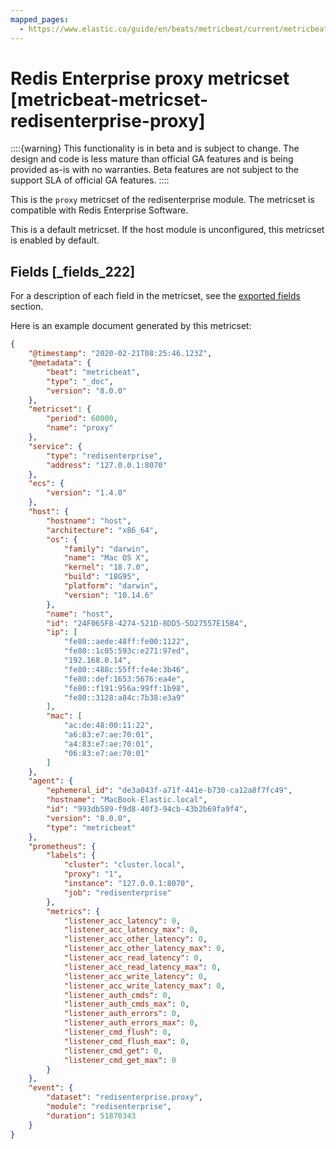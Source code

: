 ```yaml
---
mapped_pages:
  - https://www.elastic.co/guide/en/beats/metricbeat/current/metricbeat-metricset-redisenterprise-proxy.html
---
```


# Redis Enterprise proxy metricset [metricbeat-metricset-redisenterprise-proxy]

::::{warning}
This functionality is in beta and is subject to change. The design and code is less mature than official GA features and is being provided as-is with no warranties. Beta features are not subject to the support SLA of official GA features.
::::


This is the `proxy` metricset of the redisenterprise module. The metricset is compatible with Redis Enterprise Software.

This is a default metricset. If the host module is unconfigured, this metricset is enabled by default.

## Fields [_fields_222]

For a description of each field in the metricset, see the [exported fields](/reference/metricbeat/exported-fields-redisenterprise.md) section.

Here is an example document generated by this metricset:

```json
{
    "@timestamp": "2020-02-21T08:25:46.123Z",
    "@metadata": {
        "beat": "metricbeat",
        "type": "_doc",
        "version": "8.0.0"
    },
    "metricset": {
        "period": 60000,
        "name": "proxy"
    },
    "service": {
        "type": "redisenterprise",
        "address": "127.0.0.1:8070"
    },
    "ecs": {
        "version": "1.4.0"
    },
    "host": {
        "hostname": "host",
        "architecture": "x86_64",
        "os": {
            "family": "darwin",
            "name": "Mac OS X",
            "kernel": "18.7.0",
            "build": "18G95",
            "platform": "darwin",
            "version": "10.14.6"
        },
        "name": "host",
        "id": "24F065F8-4274-521D-8DD5-5D27557E15B4",
        "ip": [
            "fe80::aede:48ff:fe00:1122",
            "fe80::1c05:593c:e271:97ed",
            "192.168.0.14",
            "fe80::488c:55ff:fe4e:3b46",
            "fe80::def:1653:5676:ea4e",
            "fe80::f191:956a:99ff:1b98",
            "fe80::3128:a84c:7b38:e3a9"
        ],
        "mac": [
            "ac:de:48:00:11:22",
            "a6:83:e7:ae:70:01",
            "a4:83:e7:ae:70:01",
            "06:83:e7:ae:70:01"
        ]
    },
    "agent": {
        "ephemeral_id": "de3a043f-a71f-441e-b730-ca12a8f7fc49",
        "hostname": "MacBook-Elastic.local",
        "id": "993db589-f9d8-40f3-94cb-43b2b69fa9f4",
        "version": "8.0.0",
        "type": "metricbeat"
    },
    "prometheus": {
        "labels": {
            "cluster": "cluster.local",
            "proxy": "1",
            "instance": "127.0.0.1:8070",
            "job": "redisenterprise"
        },
        "metrics": {
            "listener_acc_latency": 0,
            "listener_acc_latency_max": 0,
            "listener_acc_other_latency": 0,
            "listener_acc_other_latency_max": 0,
            "listener_acc_read_latency": 0,
            "listener_acc_read_latency_max": 0,
            "listener_acc_write_latency": 0,
            "listener_acc_write_latency_max": 0,
            "listener_auth_cmds": 0,
            "listener_auth_cmds_max": 0,
            "listener_auth_errors": 0,
            "listener_auth_errors_max": 0,
            "listener_cmd_flush": 0,
            "listener_cmd_flush_max": 0,
            "listener_cmd_get": 0,
            "listener_cmd_get_max": 0
        }
    },
    "event": {
        "dataset": "redisenterprise.proxy",
        "module": "redisenterprise",
        "duration": 51870343
    }
}
```


